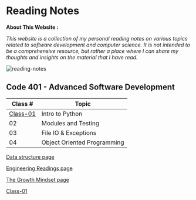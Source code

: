 # Reading Notes

**About This Website :**


*This website is a collection of my personal reading notes on various topics related to software development and computer science. It is not intended to be a comprehensive resource, but rather a place where I can share my thoughts and insights on the material that I have read.*


![reading-notes](https://m.media-amazon.com/images/I/61936RmysdL.png)



## **Code 401 - Advanced Software Development**

| Class # | Topic |
| ------- | ----- |
| [Class-01](class-01.md) | Intro to Python |
| 02 | Modules and Testing  |
| 03 | File IO & Exceptions  |
| 04 | 	Object Oriented Programming  |


[Data structure page](Data_Structures.md)


[Engineering Readings page](Engineering_Readings.md)


[The Growth Mindset page](Mindset.md)


[Class-01](Code401/class-01.md)
